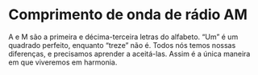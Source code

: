 # Comprimento de onda de rádio AM

A e M são a primeira e décima-terceira letras do alfabeto. “Um” é um quadrado
perfeito, enquanto “treze” não é. Todos nós temos nossas diferenças, e
precisamos aprender a aceitá-las. Assim é a única maneira em que viveremos em
harmonia.
